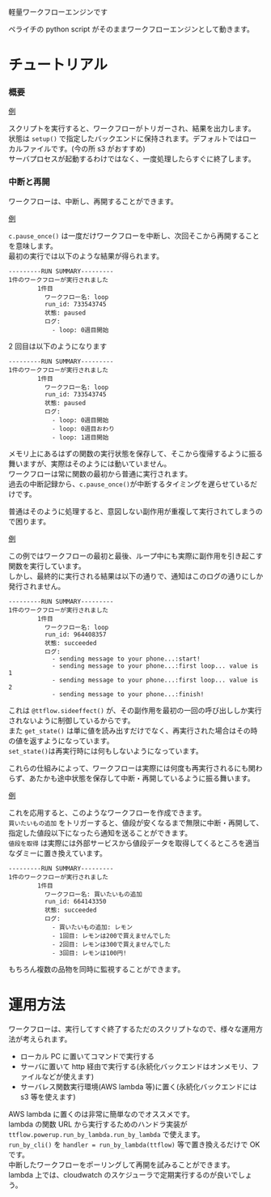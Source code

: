 軽量ワークフローエンジンです

ペライチの python script がそのままワークフローエンジンとして動きます。

# チュートリアル

### 概要

[例](/examples/cli.py)

スクリプトを実行すると、ワークフローがトリガーされ、結果を出力します。  
状態は `setup()` で指定したバックエンドに保持されます。デフォルトではローカルファイルです。(今の所 s3 がおすすめ)  
サーバプロセスが起動するわけではなく、一度処理したらすぐに終了します。

### 中断と再開

ワークフローは、中断し、再開することができます。

[例](/examples/infinite_loop.py)

`c.pause_once()` は一度だけワークフローを中断し、次回そこから再開することを意味します。  
最初の実行では以下のような結果が得られます。

```
---------RUN SUMMARY---------
1件のワークフローが実行されました
        1件目
          ワークフロー名: loop
          run_id: 733543745
          状態: paused
          ログ:
            - loop: 0週目開始
```

2 回目は以下のようになります

```
---------RUN SUMMARY---------
1件のワークフローが実行されました
        1件目
          ワークフロー名: loop
          run_id: 733543745
          状態: paused
          ログ:
            - loop: 0週目開始
            - loop: 0週目おわり
            - loop: 1週目開始
```

メモリ上にあるはずの関数の実行状態を保存して、そこから復帰するように振る舞いますが、実際はそのようには動いていません。  
ワークフローは常に関数の最初から普通に実行されます。  
過去の中断記録から、`c.pause_once()`が中断するタイミングを遅らせているだけです。

普通はそのように処理すると、意図しない副作用が重複して実行されてしまうので困ります。

[例](/examples/infinite_loop_with_sideeffect.py)

この例ではワークフローの最初と最後、ループ中にも実際に副作用を引き起こす関数を実行しています。  
しかし、最終的に実行される結果は以下の通りで、通知はこのログの通りにしか発行されません。

```
---------RUN SUMMARY---------
1件のワークフローが実行されました
        1件目
          ワークフロー名: loop
          run_id: 964408357
          状態: succeeded
          ログ:
            - sending message to your phone...:start!
            - sending message to your phone...:first loop... value is 1
            - sending message to your phone...:first loop... value is 2
            - sending message to your phone...:finish!
```

これは `@ttflow.sideeffect()` が、その副作用を最初の一回の呼び出ししか実行されないように制御しているからです。  
また `get_state()` は単に値を読み出すだけでなく、再実行された場合はその時の値を返すようになっています。  
`set_state()`は再実行時には何もしないようになっています。

これらの仕組みによって、ワークフローは実際には何度も再実行されるにも関わらず、あたかも途中状態を保存して中断・再開しているように振る舞います。

[例](/examples/watch_price.py)

これを応用すると、このようなワークフローを作成できます。  
`買いたいもの追加` をトリガーすると、値段が安くなるまで無限に中断・再開して、指定した値段以下になったら通知を送ることができます。  
`値段を取得` は実際には外部サービスから値段データを取得してくるところを適当なダミーに置き換えています。

```
---------RUN SUMMARY---------
1件のワークフローが実行されました
        1件目
          ワークフロー名: 買いたいもの追加
          run_id: 664143350
          状態: succeeded
          ログ:
            - 買いたいもの追加: レモン
            - 1回目: レモンは200で買えませんでした
            - 2回目: レモンは300で買えませんでした
            - 3回目: レモンは100円!
```

もちろん複数の品物を同時に監視することができます。

# 運用方法

ワークフローは、実行してすぐ終了するただのスクリプトなので、様々な運用方法が考えられます。

- ローカル PC に置いてコマンドで実行する
- サーバに置いて http 経由で実行する(永続化バックエンドはオンメモリ、ファイルなどが使えます)
- サーバレス関数実行環境(AWS lambda 等)に置く(永続化バックエンドには s3 等を使えます)

AWS lambda に置くのは非常に簡単なのでオススメです。  
lambda の関数 URL から実行するためのハンドラ実装が `ttflow.powerup.run_by_lambda.run_by_lambda` で使えます。  
`run_by_cli()` を `handler = run_by_lambda(ttflow)` 等で置き換えるだけで OK です。  
中断したワークフローをポーリングして再開を試みることができます。  
lambda 上では、cloudwatch のスケジューラで定期実行するのが良いでしょう。
